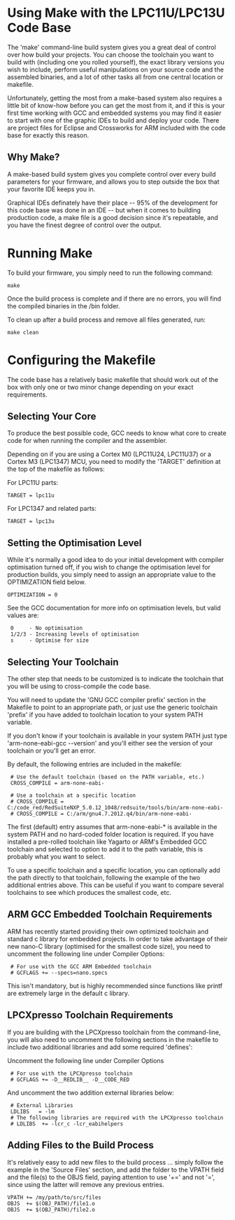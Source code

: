 # Using Make with the LPC11U/LPC13U Code Base #

The 'make' command-line build system gives you a great deal of control over how build your projects.  You can choose the toolchain you want to build with (including one you rolled yourself), the exact library versions you wish to include, perform useful manipulations on your source code and the assembled binaries, and a lot of other tasks all from one central location or makefile.

Unfortunately, getting the most from a make-based system also requires a little bit of know-how before you can get the most from it, and if this is your first time working with GCC and embedded systems you may find it easier to start with one of the graphic IDEs to build and deploy your code.  There are project files for Eclipse and Crossworks for ARM included with the code base for exactly this reason.

## Why Make? ##

A make-based build system gives you complete control over every build parameters for your firmware, and allows you to step outside the box that your favorite IDE keeps you in.  

Graphical IDEs definately have their place -- 95% of the development for this code base was done in an IDE -- but when it comes to building production code, a make file is a good decision since it's repeatable, and you have the finest degree of control over the output.

# Running Make #

To build your firmware, you simply need to run the following command:
```
make
```
Once the build process is complete and if there are no errors, you will find the compiled binaries in the /bin folder.

To clean up after a build process and remove all files generated, run:
```
make clean
```

# Configuring the Makefile #

The code base has a relatively basic makefile that should work out of the box with only one or two minor change depending on your exact requirements.

## Selecting Your Core ##

To produce the best possible code, GCC needs to know what core to create code for when running the compiler and the assembler.

Depending on if you are using a Cortex M0 (LPC11U24, LPC11U37) or a Cortex M3 (LPC1347) MCU, you need to modify the 'TARGET' definition at the top of the makefile as follows:

For LPC11U parts:
```
TARGET = lpc11u
```

For LPC1347 and related parts:
```
TARGET = lpc13u
```

## Setting the Optimisation Level ##

While it's normally a good idea to do your initial development with compiler optimisation turned off, if you wish to change the optimisation level for production builds, you simply need to assign an appropriate value to the OPTIMIZATION field below.
```
OPTIMIZATION = 0
```
See the GCC documentation for more info on optimisation levels, but valid values are:
```
 0     - No optimisation
 1/2/3 - Increasing levels of optimisation
 s     - Optimise for size
```

## Selecting Your Toolchain ##

The other step that needs to be customized is to indicate the toolchain that you will be using to cross-compile the code base.

You will need to update the 'GNU GCC compiler prefix' section in the Makefile to point to an appropriate path, or just use the generic toolchain 'prefix' if you have added to toolchain location to your system PATH variable.  

If you don't know if your toolchain is available in your system PATH just type 'arm-none-eabi-gcc --version' and you'll either see the version of your toolchain or you'll get an error.

By default, the following entries are included in the makefile:

```
 # Use the default toolchain (based on the PATH variable, etc.)
 CROSS_COMPILE = arm-none-eabi-

 # Use a toolchain at a specific location
 # CROSS_COMPILE = C:/code_red/RedSuiteNXP_5.0.12_1048/redsuite/tools/bin/arm-none-eabi-
 # CROSS_COMPILE = C:/arm/gnu4.7.2012.q4/bin/arm-none-eabi-
```
The first (default) entry assumes that arm-none-eabi-* is available in the system PATH and no hard-coded folder location is required.  If you have installed a pre-rolled toolchain like Yagarto or ARM's Embedded GCC toolchain and selected to option to add it to the path variable, this is probably what you want to select.

To use a specific toolchain and a specific location, you can optionally add the path directly to that toolchain, following the example of the two additional entries above.  This can be useful if you want to compare several toolchains to see which produces the smallest code, etc.

## ARM GCC Embedded Toolchain Requirements ##

ARM has recently started providing their own optimized toolchain and standard c library for embedded projects.  In order to take advantage of their new nano-C library (optimised for the smallest code size), you need to uncomment the following line under Compiler Options:

```
 # For use with the GCC ARM Embedded toolchain
 # GCFLAGS += --specs=nano.specs
```
This isn't mandatory, but is highly recommended since functions like printf are extremely large in the default c library.

## LPCXpresso Toolchain Requirements ##

If you are building with the LPCXpresso toolchain from the command-line, you will also need to uncomment the following sections in the makefile to include two additional libraries and add some required 'defines':

Uncomment the following line under Compiler Options
```
 # For use with the LPCXpresso toolchain
 # GCFLAGS += -D__REDLIB__ -D__CODE_RED
```

And uncomment the two addition external libraries below:
```
 # External Libraries
 LDLIBS   = -lm
 # The following libraries are required with the LPCXpresso toolchain
 # LDLIBS  += -lcr_c -lcr_eabihelpers
```

## Adding Files to the Build Process ##

It's relatively easy to add new files to the build process ... simply follow the example in the 'Source Files' section, and add the folder to the VPATH field and the file(s) to the OBJS field, paying attention to use '+=' and not '=', since using the latter will remove any previous entries.
```
VPATH += /my/path/to/src/files
OBJS  += $(OBJ_PATH)/file1.o
OBJS  += $(OBJ_PATH)/file2.o
```
